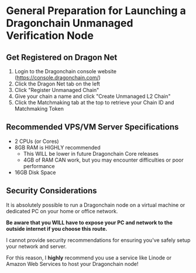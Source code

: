 # General Preparation for Launching a Dragonchain Unmanaged Verification Node

## Get Registered on Dragon Net

1. Login to the Dragonchain console website (https://console.dragonchain.com/)
2. Click the Dragon Net tab on the left
3. Click "Register Unmanaged Chain"
4. Give your chain a name and click "Create Unmanaged L2 Chain"
5. Click the Matchmaking tab at the top to retrieve your Chain ID and Matchmaking Token 

## Recommended VPS/VM Server Specifications
- 2 CPUs (or Cores)
- 8GB RAM is HIGHLY recommended
  - This WILL be lower in future Dragonchain Core releases
  - 4GB of RAM CAN work, but you may encounter difficulties or poor performance
- 16GB Disk Space

## Security Considerations
It is absolutely possible to run a Dragonchain node on a virtual machine or dedicated PC on your home or office network. 

**Be aware that you WILL have to expose your PC and network to the outside internet if you choose this route.**

I cannot provide security recommendations for ensuring you've safely setup your network and server. 

For this reason, I **highly** recommend you use a service like Linode or Amazon Web Services to host your Dragonchain node!

